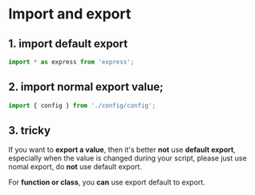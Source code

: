 # Import and export

## 1. import default export

```ts
import * as express from 'express';
```

## 2. import normal export value;

```ts
import { config } from './config/config';
```

## 3. tricky

If you want to **export a value**, then it's better **not** use **default export**, especially when the value is changed during your script, please just use nomal export, do **not** use default export.

For **function or class**, you **can** use export default to export.

